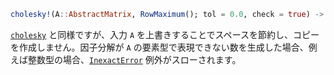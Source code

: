 ```julia
cholesky!(A::AbstractMatrix, RowMaximum(); tol = 0.0, check = true) -> CholeskyPivoted
```

[`cholesky`](@ref) と同様ですが、入力 `A` を上書きすることでスペースを節約し、コピーを作成しません。因子分解が `A` の要素型で表現できない数を生成した場合、例えば整数型の場合、[`InexactError`](@ref) 例外がスローされます。
